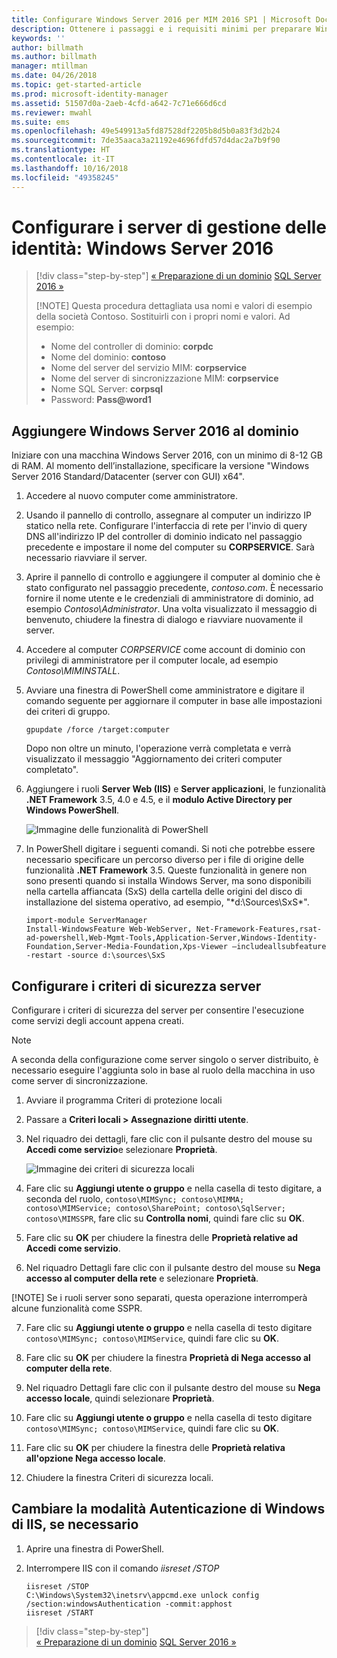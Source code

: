 ```yaml
---
title: Configurare Windows Server 2016 per MIM 2016 SP1 | Microsoft Docs
description: Ottenere i passaggi e i requisiti minimi per preparare Windows Server 2016 all'uso con MIM 2016 SP1.
keywords: ''
author: billmath
ms.author: billmath
manager: mtillman
ms.date: 04/26/2018
ms.topic: get-started-article
ms.prod: microsoft-identity-manager
ms.assetid: 51507d0a-2aeb-4cfd-a642-7c71e666d6cd
ms.reviewer: mwahl
ms.suite: ems
ms.openlocfilehash: 49e549913a5fd87528df2205b8d5b0a83f3d2b24
ms.sourcegitcommit: 7de35aaca3a21192e4696fdfd57d4dac2a7b9f90
ms.translationtype: HT
ms.contentlocale: it-IT
ms.lasthandoff: 10/16/2018
ms.locfileid: "49358245"
---
```

# <a name="set-up-an-identity-management-servers-windows-server-2016"></a>Configurare i server di gestione delle identità: Windows Server 2016

> [!div class="step-by-step"]
> [« Preparazione di un dominio](preparing-domain.md)
> [SQL Server 2016 »](prepare-server-sql2016.md)
> 
> [!NOTE]
> Questa procedura dettagliata usa nomi e valori di esempio della società Contoso. Sostituirli con i propri nomi e valori. Ad esempio:
> - Nome del controller di dominio: **corpdc**
> - Nome del dominio: **contoso**
> - Nome del server del servizio MIM: **corpservice**
> - Nome del server di sincronizzazione MIM: **corpservice**
> - Nome SQL Server: **corpsql**
> - Password: <strong>Pass@word1</strong>

## <a name="join-windows-server-2016-to-your-domain"></a>Aggiungere Windows Server 2016 al dominio

Iniziare con una macchina Windows Server 2016, con un minimo di 8-12 GB di RAM. Al momento dell’installazione, specificare la versione "Windows Server 2016 Standard/Datacenter (server con GUI) x64".

1. Accedere al nuovo computer come amministratore.

2. Usando il pannello di controllo, assegnare al computer un indirizzo IP statico nella rete. Configurare l'interfaccia di rete per l'invio di query DNS all'indirizzo IP del controller di dominio indicato nel passaggio precedente e impostare il nome del computer su **CORPSERVICE**.  Sarà necessario riavviare il server.

3. Aprire il pannello di controllo e aggiungere il computer al dominio che è stato configurato nel passaggio precedente, *contoso.com*.  È necessario fornire il nome utente e le credenziali di amministratore di dominio, ad esempio *Contoso\Administrator*.  Una volta visualizzato il messaggio di benvenuto, chiudere la finestra di dialogo e riavviare nuovamente il server.

4. Accedere al computer *CORPSERVICE* come account di dominio con privilegi di amministratore per il computer locale, ad esempio *Contoso\MIMINSTALL*.


5. Avviare una finestra di PowerShell come amministratore e digitare il comando seguente per aggiornare il computer in base alle impostazioni dei criteri di gruppo.

    ```
    gpupdate /force /target:computer
    ```

    Dopo non oltre un minuto, l'operazione verrà completata e verrà visualizzato il messaggio "Aggiornamento dei criteri computer completato".

6. Aggiungere i ruoli **Server Web (IIS)** e **Server applicazioni**, le funzionalità **.NET Framework** 3.5, 4.0 e 4.5, e il **modulo Active Directory per Windows PowerShell**.

    ![Immagine delle funzionalità di PowerShell](media/MIM-DeployWS2.png)

7. In PowerShell digitare i seguenti comandi. Si noti che potrebbe essere necessario specificare un percorso diverso per i file di origine delle funzionalità **.NET Framework** 3.5. Queste funzionalità in genere non sono presenti quando si installa Windows Server, ma sono disponibili nella cartella affiancata (SxS) della cartella delle origini del disco di installazione del sistema operativo, ad esempio, "*d:\Sources\SxS\*".

    ```
    import-module ServerManager
    Install-WindowsFeature Web-WebServer, Net-Framework-Features,rsat-ad-powershell,Web-Mgmt-Tools,Application-Server,Windows-Identity-Foundation,Server-Media-Foundation,Xps-Viewer –includeallsubfeature -restart -source d:\sources\SxS
    ```

## <a name="configure-the-server-security-policy"></a>Configurare i criteri di sicurezza server

Configurare i criteri di sicurezza del server per consentire l'esecuzione come servizi degli account appena creati.
> [!NOTE] 
> A seconda della configurazione come server singolo o server distribuito, è necessario eseguire l'aggiunta solo in base al ruolo della macchina in uso come server di sincronizzazione. 

1. Avviare il programma Criteri di protezione locali

2. Passare a **Criteri locali > Assegnazione diritti utente**.

3. Nel riquadro dei dettagli, fare clic con il pulsante destro del mouse su **Accedi come servizio**e selezionare **Proprietà**.

    ![Immagine dei criteri di sicurezza locali](media/MIM-DeployWS3.png)

4. Fare clic su **Aggiungi utente o gruppo** e nella casella di testo digitare, a seconda del ruolo, `contoso\MIMSync; contoso\MIMMA; contoso\MIMService; contoso\SharePoint; contoso\SqlServer; contoso\MIMSSPR`, fare clic su **Controlla nomi**, quindi fare clic su **OK**.

5. Fare clic su **OK** per chiudere la finestra delle **Proprietà relative ad Accedi come servizio**.

6.  Nel riquadro Dettagli fare clic con il pulsante destro del mouse su **Nega accesso al computer della rete** e selezionare **Proprietà**.

[!NOTE] Se i ruoli server sono separati, questa operazione interromperà alcune funzionalità come SSPR.

7. Fare clic su **Aggiungi utente o gruppo** e nella casella di testo digitare `contoso\MIMSync; contoso\MIMService`, quindi fare clic su **OK**.

8. Fare clic su **OK** per chiudere la finestra **Proprietà di Nega accesso al computer della rete**.

9. Nel riquadro Dettagli fare clic con il pulsante destro del mouse su **Nega accesso locale**, quindi selezionare **Proprietà**.

10. Fare clic su **Aggiungi utente o gruppo** e nella casella di testo digitare `contoso\MIMSync; contoso\MIMService`, quindi fare clic su **OK**.

11. Fare clic su **OK** per chiudere la finestra delle **Proprietà relativa all'opzione Nega accesso locale**.

12. Chiudere la finestra Criteri di sicurezza locali.


## <a name="change-the-iis-windows-authentication-mode-if-needed"></a>Cambiare la modalità Autenticazione di Windows di IIS, se necessario

1.  Aprire una finestra di PowerShell.

2.  Interrompere IIS con il comando *iisreset /STOP*

    ```
    iisreset /STOP
    C:\Windows\System32\inetsrv\appcmd.exe unlock config /section:windowsAuthentication -commit:apphost
    iisreset /START
    ```

> [!div class="step-by-step"]  
> [« Preparazione di un dominio](preparing-domain.md)
> [SQL Server 2016 »](prepare-server-sql2016.md)
